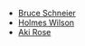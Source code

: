 - [Bruce Schneier](https://schneier.com/)
- [Holmes Wilson](https://fightforthefuture.org/)
- [Aki Rose](http://akiro.se/)
